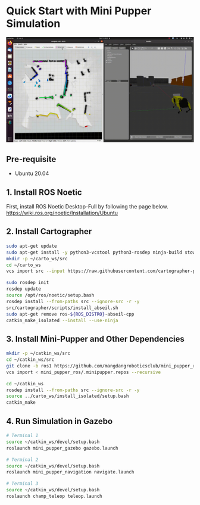 # Quick Start with Mini Pupper Simulation

![nav](imgs/instruction.gif)

## Pre-requisite 

- Ubuntu 20.04

## 1. Install ROS Noetic 

First, install ROS Noetic Desktop-Full by following the page below.
https://wiki.ros.org/noetic/Installation/Ubuntu


## 2. Install Cartographer

```sh
sudo apt-get update
sudo apt-get install -y python3-vcstool python3-rosdep ninja-build stow
mkdir -p ~/carto_ws/src
cd ~/carto_ws
vcs import src --input https://raw.githubusercontent.com/cartographer-project/cartographer_ros/master/cartographer_ros.rosinstall
```

```sh
sudo rosdep init
rosdep update
source /opt/ros/noetic/setup.bash
rosdep install --from-paths src --ignore-src -r -y
src/cartographer/scripts/install_abseil.sh
sudo apt-get remove ros-${ROS_DISTRO}-abseil-cpp
catkin_make_isolated --install --use-ninja
```

## 3. Install Mini-Pupper and Other Dependencies

```sh
mkdir -p ~/catkin_ws/src
cd ~/catkin_ws/src
git clone -b ros1 https://github.com/mangdangroboticsclub/mini_pupper_ros.git
vcs import < mini_pupper_ros/.minipupper.repos --recursive
```

```sh
cd ~/catkin_ws
rosdep install --from-paths src --ignore-src -r -y
source ../carto_ws/install_isolated/setup.bash
catkin_make
```

## 4. Run Simulation in Gazebo 


```sh
# Terminal 1
source ~/catkin_ws/devel/setup.bash
roslaunch mini_pupper_gazebo gazebo.launch
```

```sh
# Terminal 2
source ~/catkin_ws/devel/setup.bash
roslaunch mini_pupper_navigation navigate.launch
```

```sh
# Terminal 3
source ~/catkin_ws/devel/setup.bash
roslaunch champ_teleop teleop.launch
```



